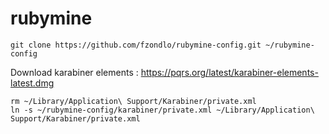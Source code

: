# rubymine

    git clone https://github.com/fzondlo/rubymine-config.git ~/rubymine-config

Download karabiner elements : https://pqrs.org/latest/karabiner-elements-latest.dmg

    rm ~/Library/Application\ Support/Karabiner/private.xml
    ln -s ~/rubymine-config/karabiner/private.xml ~/Library/Application\ Support/Karabiner/private.xml
